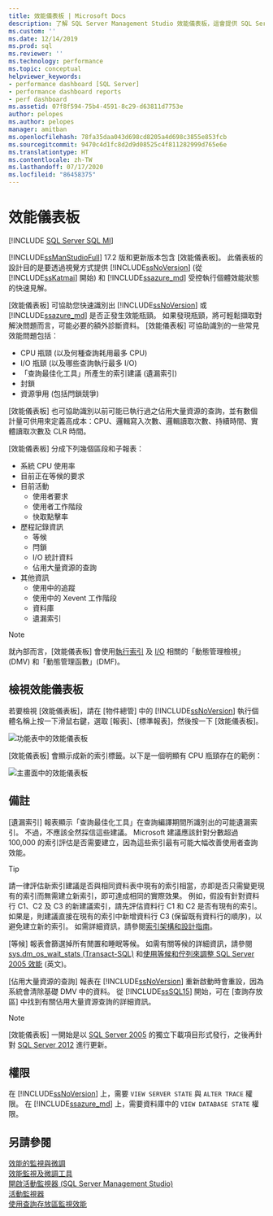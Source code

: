 ```yaml
---
title: 效能儀表板 | Microsoft Docs
description: 了解 SQL Server Management Studio 效能儀表板，這會提供 SQL Server 和 Azure SQL Database 受控執行個體的快速見解。
ms.custom: ''
ms.date: 12/14/2019
ms.prod: sql
ms.reviewer: ''
ms.technology: performance
ms.topic: conceptual
helpviewer_keywords:
- performance dashboard [SQL Server]
- performance dashboard reports
- perf dashboard
ms.assetid: 07f8f594-75b4-4591-8c29-d63811d7753e
author: pelopes
ms.author: pelopes
manager: amitban
ms.openlocfilehash: 78fa35daa043d698cd8205a4d698c3855e853fcb
ms.sourcegitcommit: 9470c4d1fc8d2d9d08525c4f811282999d765e6e
ms.translationtype: HT
ms.contentlocale: zh-TW
ms.lasthandoff: 07/17/2020
ms.locfileid: "86458375"
---
```

# <a name="performance-dashboard"></a>效能儀表板
[!INCLUDE [SQL Server SQL MI](../../includes/applies-to-version/sql-asdbmi.md)]

[!INCLUDE[ssManStudioFull](../../includes/ssmanstudiofull-md.md)] 17.2 版和更新版本包含 [效能儀表板]。 此儀表板的設計目的是要透過視覺方式提供 [!INCLUDE[ssNoVersion](../../includes/ssnoversion-md.md)] (從 [!INCLUDE[ssKatmai](../../includes/ssKatmai-md.md)] 開始) 和 [!INCLUDE[ssazure_md](../../includes/ssazure_md.md)] 受控執行個體效能狀態的快速見解。 

[效能儀表板] 可協助您快速識別出 [!INCLUDE[ssNoVersion](../../includes/ssnoversion-md.md)] 或 [!INCLUDE[ssazure_md](../../includes/ssazure_md.md)] 是否正發生效能瓶頸。 如果發現瓶頸，將可輕鬆擷取對解決問題而言，可能必要的額外診斷資料。 [效能儀表板] 可協助識別的一些常見效能問題包括：
-  CPU 瓶頸 (以及何種查詢耗用最多 CPU)
-  I/O 瓶頸 (以及哪些查詢執行最多 I/O)
-  「查詢最佳化工具」所產生的索引建議 (遺漏索引)
-  封鎖
-  資源爭用 (包括閂鎖競爭)

[效能儀表板] 也可協助識別以前可能已執行過之佔用大量資源的查詢，並有數個計量可供用來定義高成本：CPU、邏輯寫入次數、邏輯讀取次數、持續時間、實體讀取次數及 CLR 時間。

[效能儀表板] 分成下列幾個區段和子報表：
-  系統 CPU 使用率
-  目前正在等候的要求
-  目前活動
   -  使用者要求
   -  使用者工作階段
   -  快取點擊率
-  歷程記錄資訊
   -  等候
   -  閂鎖
   -  I/O 統計資料
   -  佔用大量資源的查詢
- 其他資訊
  -  使用中的追蹤
  -  使用中的 Xevent 工作階段
  -  資料庫
  -  遺漏索引

> [!NOTE] 
> 就內部而言，[效能儀表板] 會使用[執行](../../relational-databases/system-dynamic-management-views/execution-related-dynamic-management-views-and-functions-transact-sql.md)[索引](../../relational-databases/system-dynamic-management-views/index-related-dynamic-management-views-and-functions-transact-sql.md) 及 [I/O](../../relational-databases/system-dynamic-management-views/i-o-related-dynamic-management-views-and-functions-transact-sql.md) 相關的「動態管理檢視」(DMV) 和「動態管理函數」(DMF)。

## <a name="to-view-the-performance-dashboard"></a>檢視效能儀表板 
  
若要檢視 [效能儀表板]，請在 [物件總管] 中的 [!INCLUDE[ssNoVersion](../../includes/ssnoversion-md.md)] 執行個體名稱上按一下滑鼠右鍵，選取 [報表]、[標準報表]，然後按一下 [效能儀表板]。  
  
![功能表中的效能儀表板](../../relational-databases/performance/media/perf_dashboard_ssms.png "功能表中的效能儀表板")  
  
[效能儀表板] 會顯示成新的索引標籤。以下是一個明顯有 CPU 瓶頸存在的範例：  
  
![主畫面中的效能儀表板](../../relational-databases/performance/media/perf_dashboard.png "主畫面中的效能儀表板")  
  
## <a name="remarks"></a>備註
[遺漏索引] 報表顯示「查詢最佳化工具」在查詢編譯期間所識別出的可能遺漏索引。 不過，不應該全然採信這些建議。 Microsoft 建議應該針對分數超過 100,000 的索引評估是否需要建立，因為這些索引最有可能大幅改善使用者查詢效能。 

> [!TIP]
> 請一律評估新索引建議是否與相同資料表中現有的索引相當，亦即是否只需變更現有的索引而無需建立新索引，即可達成相同的實際效果。 例如，假設有針對資料行 C1、C2 及 C3 的新建議索引，請先評估資料行 C1 和 C2 是否有現有的索引。 如果是，則建議直接在現有的索引中新增資料行 C3 (保留既有資料行的順序)，以避免建立新的索引。
> 如需詳細資訊，請參閱[索引架構和設計指南](../../relational-databases/sql-server-index-design-guide.md)。

[等候] 報表會篩選掉所有閒置和睡眠等候。 如需有關等候的詳細資訊，請參閱 [sys.dm_os_wait_stats &#40;Transact-SQL&#41;](../../relational-databases/system-dynamic-management-views/sys-dm-os-wait-stats-transact-sql.md) 和[使用等候和佇列來調整 SQL Server 2005 效能](https://download.microsoft.com/download/4/7/a/47a548b9-249e-484c-abd7-29f31282b04d/performance_tuning_waits_queues.doc) \(英文\)。

[佔用大量資源的查詢] 報表在 [!INCLUDE[ssNoVersion](../../includes/ssnoversion-md.md)] 重新啟動時會重設，因為系統會清除基礎 DMV 中的資料。 從 [!INCLUDE[ssSQL15](../../includes/sssql15-md.md)] 開始，可在 [查詢存放區] 中找到有關佔用大量資源查詢的詳細資訊。 

> [!NOTE]
> [效能儀表板] 一開始是以 [SQL Server 2005](https://techcommunity.microsoft.com/t5/SQL-Server-Support/SQL-Server-2005-Performance-Dashboard-Reports/ba-p/315415) 的獨立下載項目形式發行，之後再針對 [SQL Server 2012](https://www.microsoft.com/download/details.aspx?id=29063) 進行更新。

## <a name="permissions"></a>權限  
在 [!INCLUDE[ssNoVersion](../../includes/ssnoversion-md.md)] 上，需要 `VIEW SERVER STATE` 與 `ALTER TRACE` 權限。 在 [!INCLUDE[ssazure_md](../../includes/ssazure_md.md)] 上，需要資料庫中的 `VIEW DATABASE STATE` 權限。

## <a name="see-also"></a>另請參閱  
 [效能的監視與微調](../../relational-databases/performance/monitor-and-tune-for-performance.md)     
 [效能監視及微調工具](../../relational-databases/performance/performance-monitoring-and-tuning-tools.md)     
 [開啟活動監視器 &#40;SQL Server Management Studio&#41;](../../relational-databases/performance-monitor/open-activity-monitor-sql-server-management-studio.md)     
 [活動監視器](../../relational-databases/performance-monitor/activity-monitor.md)     
 [使用查詢存放區監視效能](../../relational-databases/performance/monitoring-performance-by-using-the-query-store.md)     
